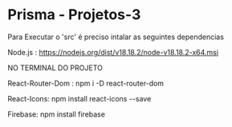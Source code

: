 # Prisma - Projetos-3

Para Executar o 'src' é preciso intalar as seguintes dependencias

Node.js :  https://nodejs.org/dist/v18.18.2/node-v18.18.2-x64.msi


NO TERMINAL DO PROJETO

React-Router-Dom : npm i -D react-router-dom

React-Icons: npm install react-icons --save

Firebase: npm install firebase
